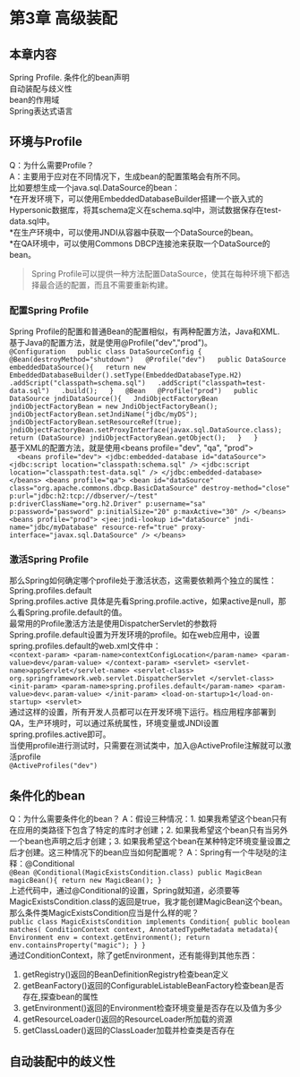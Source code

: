 # 第3章 高级装配

## 本章内容
Spring Profile. 
条件化的bean声明  
自动装配与歧义性  
bean的作用域  
Spring表达式语言  

## 环境与Profile   
  Q：为什么需要Profile？  
  A：主要用于应对在不同情况下，生成bean的配置策略会有所不同。  
  比如要想生成一个java.sql.DataSource的bean：  
  *在开发环境下，可以使用EmbeddedDatabaseBuilder搭建一个嵌入式的Hypersonic数据库，将其schema定义在schema.sql中，测试数据保存在test-data.sql中。  
  *在生产环境中，可以使用JNDI从容器中获取一个DataSource的bean。  
  *在QA环境中，可以使用Commons DBCP连接池来获取一个DataSource的bean。  

  >Spring Profile可以提供一种方法配置DataSource，使其在每种环境下都选择最合适的配置，而且不需要重新构建。  

### 配置Spring Profile
  Spring Profile的配置和普通Bean的配置相似，有两种配置方法，Java和XML.  
  基于Java的配置方法，就是使用@Profile("dev","prod")。  
    ```
    @Configuration  
    public class DataSourceConfig {  
        @Bean(destroyMethod="shutdown")  
        @Profile("dev")  
        public DataSource embeddedDataSource(){  
            return new EmbeddedDatabaseBuilder().setType(EmbeddedDatabaseType.H2)  
                .addScript("classpath=schema.sql")  
                .addScript("classpath=test-data.sql")  
                .build();  
        }  
        @Bean  
        @Profile("prod")  
        public DataSource jndiDataSource(){  
            JndiObjectFactoryBean jndiObjectFactoryBean = new JndiObjectFactoryBean();  
            jndiObjectFactoryBean.setJndiName("jdbc/myDS");  
            jndiObjectFactoryBean.setResourceRef(true);  
            jndiObjectFactoryBean.setProxyInterface(javax.sql.DataSource.class);  
            return (DataSource) jndiObjectFactoryBean.getObject();  
        }  
    }  
    ```  
  基于XML的配置方法，就是使用<beans profile="dev", "qa", "prod">  
    ```  
    <beans profile="dev">
      <jdbc:embedded-database id="dataSource">
      <jdbc:script location="classpath:schema.sql" />
        <jdbc:script location="classpath:test-data.sql" />
      </jdbc:embedded-database>
    </beans>
    <beans profile="qa">
      <bean id="dataSource"
            class="org.apache.commons.dbcp.BasicDataSource"
            destroy-method="close"
            p:url="jdbc:h2:tcp://dbserver/~/test"
            p:driverClassName="org.h2.Driver"
            p:username="sa"
            p:password="password"
            p:initialSize="20"
            p:maxActive="30" />
      </beans>
    <beans profile="prod">
      <jee:jndi-lookup id="dataSource"
                       jndi-name="jdbc/myDatabase"
                       resource-ref="true"
                       proxy-interface="javax.sql.DataSource" />
    </beans>
    ```    

### 激活Spring Profile
  那么Spring如何确定哪个profile处于激活状态，这需要依赖两个独立的属性：  
    Spring.profiles.default  
    Spring.profiles.active
  具体是先看Spring.profile.active，如果active是null，那么看Spring.profile.default的值。  
  最常用的Profile激活方法是使用DispatcherServlet的参数将Spring.profile.default设置为开发环境的profile。如在web应用中，设置spring.profiles.default的web.xml文件中：  
    ```
    <context-param>
      <param-name>contextConfigLocation</param-name>
      <param-value>dev</param-value>
    </context-param>
    <servlet>
      <servlet-name>appServlet</servlet-name>
      <servlet-class>
        org.springframework.web.servlet.DispatcherServlet
      </servlet-class>
      <init-param>
        <param-name>spring.profiles.default</param-name>
        <param-value>dev<.param-value>
      </init-param>
      <load-on-startup>1</load-on-startup>
    <servlet>
    ```  
  通过这样的设置，所有开发人员都可以在开发环境下运行。档应用程序部署到QA，生产环境时，可以通过系统属性，环境变量或JNDI设置spring.profiles.active即可。  
  当使用profile进行测试时，只需要在测试类中，加入@ActiveProfile注解就可以激活profile  
    ```@ActiveProfiles("dev")```  

## 条件化的bean
  Q：为什么需要条件化的bean？
  A：假设三种情况：1. 如果我希望这个bean只有在应用的类路径下包含了特定的库时才创建；2. 如果我希望这个bean只有当另外一个bean也声明之后才创建；3. 如果我希望这个bean在某种特定环境变量设置之后才创建。这三种情况下的bean应当如何配置呢？
  A：Spring有一个牛哒哒的注释：@Conditional    
    ```
    @Bean
    @Conditional(MagicExistsCondition.class)
    public MagicBean magicBean(){
      return new MagicBean();
    }
    ```  
  上述代码中，通过@Conditional的设置，Spring就知道，必须要等MagicExistsCondition.class的返回是true，我才能创建MagicBean这个bean。那么条件类MagicExistsCondition应当是什么样的呢？  
    ```
    public class MagicExistsCondition implements Condition{
      public boolean matches(
        ConditionContext context, AnnotatedTypeMetadata metadata){
          Environment env = context.getEnvironment();
          return env.containsProperty("magic");
      }
    }
    ```  
  通过ConditionContext，除了getEnvironment，还有能得到其他东西：  
  1. getRegistry()返回的BeanDefinitionRegistry检查bean定义  
  2. getBeanFactory()返回的ConfigurableListableBeanFactory检查bean是否存在,探查bean的属性
  3. getEnvironment()返回的Environment检查环境变量是否存在以及值为多少
  4. getResourceLoader()返回的ResourceLoader所加载的资源
  5. getClassLoader()返回的ClassLoader加载并检查类是否存在

## 自动装配中的歧义性


